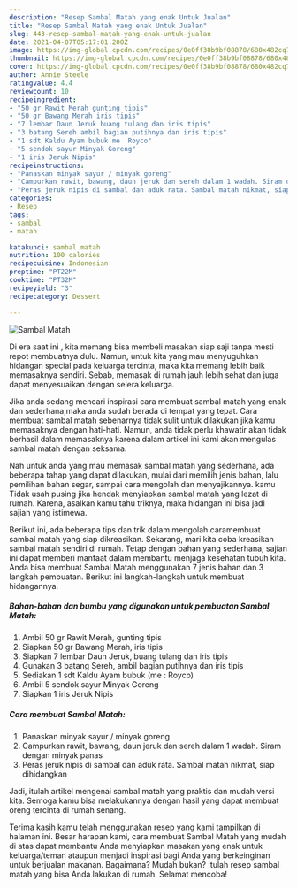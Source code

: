 ```yaml
---
description: "Resep Sambal Matah yang enak Untuk Jualan"
title: "Resep Sambal Matah yang enak Untuk Jualan"
slug: 443-resep-sambal-matah-yang-enak-untuk-jualan
date: 2021-04-07T05:17:01.200Z
image: https://img-global.cpcdn.com/recipes/0e0ff38b9bf08878/680x482cq70/sambal-matah-foto-resep-utama.jpg
thumbnail: https://img-global.cpcdn.com/recipes/0e0ff38b9bf08878/680x482cq70/sambal-matah-foto-resep-utama.jpg
cover: https://img-global.cpcdn.com/recipes/0e0ff38b9bf08878/680x482cq70/sambal-matah-foto-resep-utama.jpg
author: Annie Steele
ratingvalue: 4.4
reviewcount: 10
recipeingredient:
- "50 gr Rawit Merah gunting tipis"
- "50 gr Bawang Merah iris tipis"
- "7 lembar Daun Jeruk buang tulang dan iris tipis"
- "3 batang Sereh ambil bagian putihnya dan iris tipis"
- "1 sdt Kaldu Ayam bubuk me  Royco"
- "5 sendok sayur Minyak Goreng"
- "1 iris Jeruk Nipis"
recipeinstructions:
- "Panaskan minyak sayur / minyak goreng"
- "Campurkan rawit, bawang, daun jeruk dan sereh dalam 1 wadah. Siram dengan minyak panas"
- "Peras jeruk nipis di sambal dan aduk rata. Sambal matah nikmat, siap dihidangkan"
categories:
- Resep
tags:
- sambal
- matah

katakunci: sambal matah 
nutrition: 100 calories
recipecuisine: Indonesian
preptime: "PT22M"
cooktime: "PT32M"
recipeyield: "3"
recipecategory: Dessert

---
```



![Sambal Matah](https://img-global.cpcdn.com/recipes/0e0ff38b9bf08878/680x482cq70/sambal-matah-foto-resep-utama.jpg)

Di era  saat ini , kita memang bisa membeli masakan siap saji tanpa mesti repot membuatnya dulu. Namun, untuk kita yang mau menyuguhkan hidangan special pada keluarga tercinta, maka kita memang lebih baik memasaknya sendiri. Sebab, memasak di rumah jauh lebih sehat dan juga dapat menyesuaikan dengan selera keluarga.

Jika anda sedang mencari inspirasi cara membuat sambal matah yang enak dan sederhana,maka anda sudah berada di tempat yang tepat. Cara membuat sambal matah  sebenarnya tidak sulit untuk dilakukan jika kamu memasaknya dengan hati-hati. Namun, anda tidak perlu khawatir akan tidak berhasil dalam memasaknya 
karena dalam artikel ini kami akan mengulas sambal matah dengan seksama.  



Nah untuk anda yang mau memasak sambal matah yang sederhana, ada beberapa tahap yang dapat dilakukan, mulai dari memilih jenis bahan, lalu pemilihan bahan segar, sampai cara mengolah dan menyajikannya. kamu Tidak usah pusing jika hendak menyiapkan sambal matah yang lezat di rumah. Karena, asalkan kamu  tahu triknya, maka hidangan ini bisa jadi sajian yang istimewa.

Berikut ini, ada beberapa tips dan trik dalam mengolah caramembuat sambal matah yang siap dikreasikan. Sekarang, mari kita coba kreasikan sambal matah sendiri di rumah. Tetap dengan bahan yang sederhana, sajian ini dapat memberi manfaat dalam membantu menjaga kesehatan tubuh kita. Anda bisa membuat Sambal Matah menggunakan 7 jenis bahan dan 3 langkah pembuatan. Berikut ini langkah-langkah untuk membuat hidangannya.

<!--inarticleads1-->

##### Bahan-bahan dan bumbu yang digunakan untuk pembuatan Sambal Matah:

1. Ambil 50 gr Rawit Merah, gunting tipis
1. Siapkan 50 gr Bawang Merah, iris tipis
1. Siapkan 7 lembar Daun Jeruk, buang tulang dan iris tipis
1. Gunakan 3 batang Sereh, ambil bagian putihnya dan iris tipis
1. Sediakan 1 sdt Kaldu Ayam bubuk (me : Royco)
1. Ambil 5 sendok sayur Minyak Goreng
1. Siapkan 1 iris Jeruk Nipis




<!--inarticleads2-->

##### Cara membuat Sambal Matah:

1. Panaskan minyak sayur / minyak goreng
1. Campurkan rawit, bawang, daun jeruk dan sereh dalam 1 wadah. Siram dengan minyak panas
1. Peras jeruk nipis di sambal dan aduk rata. Sambal matah nikmat, siap dihidangkan




Jadi, itulah artikel mengenai  sambal matah  yang praktis dan mudah versi kita. Semoga kamu bisa melakukannya dengan hasil yang dapat membuat oreng tercinta di rumah senang. 

Terima kasih kamu telah menggunakan resep yang kami tampilkan di halaman ini. Besar harapan kami, cara membuat  Sambal Matah yang mudah di atas dapat membantu Anda menyiapkan masakan yang enak untuk keluarga/teman ataupun menjadi inspirasi bagi Anda yang berkeinginan untuk berjualan makanan. Bagaimana? Mudah bukan? Itulah resep sambal matah yang bisa Anda lakukan di rumah. Selamat mencoba!


